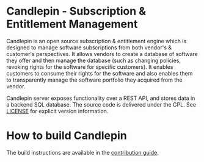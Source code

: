 # Candlepin - Subscription & Entitlement Management
Candlepin is an open source subscription & entitlement engine which is designed to manage software subscriptions from both vendor's & customer's perspectives. It allows vendors to create a database of software they offer and then manage the database (such as changing policies, revoking rights for the software for specific customers). It enables customers to consume their rights for the software and also enables them to transparently manage the software portfolio they acquired from the vendor. 
  
Candlepin server exposes functionality over a REST API, and stores data in a backend SQL database. The source code is delivered under the GPL. See [LICENSE](LICENSE) for explicit version information.
  
# How to build Candlepin  
The build instructions are available in the [contribution guide](CONTRIBUTING.md).
